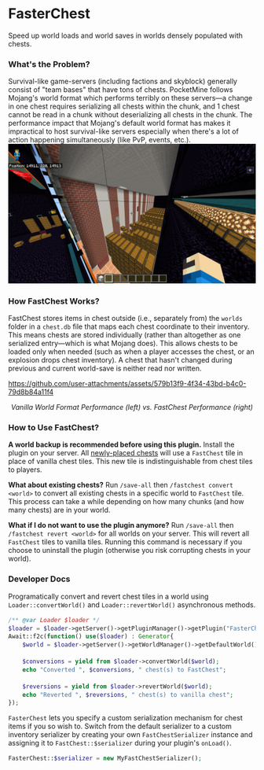 # FasterChest
Speed up world loads and world saves in worlds densely populated with chests.

### What's the Problem?
Survival-like game-servers (including factions and skyblock) generally consist of "team bases" that have
tons of chests. PocketMine follows Mojang's world format which performs terribly on these servers—a change
in one chest requires serializing all chests within the chunk, and 1 chest cannot be read in a chunk
without deserializing all chests in the chunk.
The performance impact that Mojang's default world format has makes it impractical to host survival-like
servers especially when there's a lot of action happening simultaneously (like PvP, events, etc.).
![](readme-resources/a-lot-of-chests.png)

### How FastChest Works?
FastChest stores items in chest outside (i.e., separately from) the `worlds` folder in a `chest.db` file
that maps each chest coordinate to their inventory. This means chests are stored individually (rather than
altogether as one serialized entry—which is what Mojang does). This allows chests to be loaded only when
needed (such as when a player accesses the chest, or an explosion drops chest inventory). A chest that hasn't
changed during previous and current world-save is neither read nor written.

https://github.com/user-attachments/assets/579b13f9-4f34-43bd-b4c0-79d8b84a11f4

_<p align="center">Vanilla World Format Performance (left) vs. FastChest Performance (right)</p>_

### How to Use FastChest?
**A world backup is recommended before using this plugin.**
Install the plugin on your server. All <ins>newly-placed chests</ins> will use a `FastChest` tile in place of
vanilla chest tiles. This new tile is indistinguishable from chest tiles to players.

**What about existing chests?** Run `/save-all` then `/fastchest convert <world>` to convert all existing
chests in a  specific world to `FastChest` tile. This process can take a while depending on how many chunks
(and how many chests) are in your world.

**What if I do not want to use the plugin anymore?** Run `/save-all` then `/fastchest revert <world>` for all
worlds on your server. This will revert all `FastChest` tiles to vanilla tiles. Running this command is necessary
if you choose to uninstall the plugin (otherwise you risk corrupting chests in your world).


### Developer Docs
Programatically convert and revert chest tiles in a world using `Loader::convertWorld()` and `Loader::revertWorld()`
asynchronous methods.
```php
/** @var Loader $loader */
$loader = $loader->getServer()->getPluginManager()->getPlugin("FasterChest");
Await::f2c(function() use($loader) : Generator{
	$world = $loader->getServer()->getWorldManager()->getDefaultWorld();

	$conversions = yield from $loader->convertWorld($world);
	echo "Converted ", $conversions, " chest(s) to FastChest";

	$reversions = yield from $loader->revertWorld($world);
	echo "Reverted ", $reversions, " chest(s) to vanilla chest";
});
```

`FasterChest` lets you specify a custom serialization mechanism for chest items if you so wish to. Switch from
the default serializer to a custom inventory serializer by creating your own `FastChestSerializer` instance and
assigning it to `FastChest::$serializer` during your plugin's `onLoad()`.
```php
FasterChest::$serializer = new MyFastChestSerializer();
```
